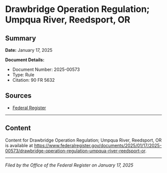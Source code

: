 # Drawbridge Operation Regulation; Umpqua River, Reedsport, OR

## Summary

**Date:** January 17, 2025

**Document Details:**
- Document Number: 2025-00573
- Type: Rule
- Citation: 90 FR 5632

## Sources
- [Federal Register](https://www.federalregister.gov/documents/2025/01/17/2025-00573/drawbridge-operation-regulation-umpqua-river-reedsport-or)

---

## Content

Content for Drawbridge Operation Regulation; Umpqua River, Reedsport, OR is available at https://www.federalregister.gov/documents/2025/01/17/2025-00573/drawbridge-operation-regulation-umpqua-river-reedsport-or.

---

*Filed by the Office of the Federal Register on January 17, 2025*
